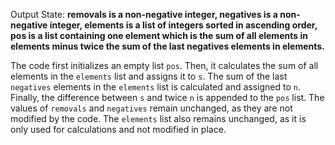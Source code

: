 Output State: **removals is a non-negative integer, negatives is a non-negative integer, elements is a list of integers sorted in ascending order, pos is a list containing one element which is the sum of all elements in elements minus twice the sum of the last negatives elements in elements.**

The code first initializes an empty list `pos`. Then, it calculates the sum of all elements in the `elements` list and assigns it to `s`. The sum of the last `negatives` elements in the `elements` list is calculated and assigned to `n`. Finally, the difference between `s` and twice `n` is appended to the `pos` list. The values of `removals` and `negatives` remain unchanged, as they are not modified by the code. The `elements` list also remains unchanged, as it is only used for calculations and not modified in place.